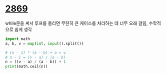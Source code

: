 # [2869](https://www.acmicpc.net/problem/2869)

while문을 써서 루프를 돌리면 무한히 큰 케이스를 처리하는 데 너무 오래 걸림, 수학적으로 쉽게 생각

```python
import math
a, b, v = map(int, input().split())

# (n - 1) * (a - b) + a = v
# n - 1 = (v - a) / (a - b)
n = ((v - a) / (a - b)) + 1
print(math.ceil(n))
```

